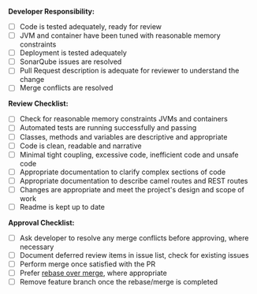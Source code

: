 **Developer Responsibility:**
- [ ] Code is tested adequately, ready for review
- [ ] JVM and container have been tuned with reasonable memory constraints
- [ ] Deployment is tested adequately
- [ ] SonarQube issues are resolved
- [ ] Pull Request description is adequate for reviewer to understand the change
- [ ] Merge conflicts are resolved

**Review Checklist:**
- [ ] Check for reasonable memory constraints JVMs and containers
- [ ] Automated tests are running successfully and passing
- [ ] Classes, methods and variables are descriptive and appropriate
- [ ] Code is clean, readable and narrative
- [ ] Minimal tight coupling, excessive code, inefficient code and unsafe code
- [ ] Appropriate documentation to clarify complex sections of code
- [ ] Appropriate documentation to describe camel routes and REST routes
- [ ] Changes are appropriate and meet the project's design and scope of work
- [ ] Readme is kept up to date

**Approval Checklist:**
- [ ] Ask developer to resolve any merge conflicts before approving, where necessary
- [ ] Document deferred review items in issue list, check for existing issues
- [ ] Perform merge once satisfied with the PR
- [ ] Prefer [rebase over merge](https://www.atlassian.com/git/tutorials/merging-vs-rebasing "atlassian.com"), where appropriate
- [ ] Remove feature branch once the rebase/merge is completed
